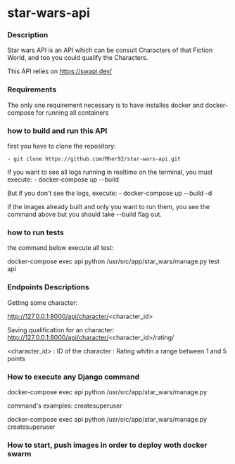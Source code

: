 # star-wars-api

### Description

Star wars API is an API which can be consult Characters of that Fiction World, and too you could qualify the Characters.

This API relies on https://swapi.dev/


### Requirements

The only one requirement necessary is to have installes docker and docker-compose for running all containers


### how to build and run this API

first you have to clone the repository:

    - git clone https://github.com/Rher92/star-wars-api.git

If you want to see all logs running in realtime on the terminal, you must execute:
    - docker-compose up --build

But if you don't see the logs, execute:
    - docker-compose up --build -d

if the images already built and only you want to run them, you see the command above but you should take --build flag out.


### how to run tests

the command below execute all test:

docker-compose exec api python /usr/src/app/star_wars/manage.py test api


### Endpoints Descriptions

Getting some character:

http://127.0.0.1:8000/api/character/<character_id>


Saving qualification for an character:
http://127.0.0.1:8000/api/character/<character_id>/rating/<rating>


<character_id> : ID of the character
<rating>: Rating whitin a range between 1 and 5 points


### How to execute any Django command

docker-compose exec api python /usr/src/app/star_wars/manage.py <command>

command's examples:
createsuperuser

docker-compose exec api python /usr/src/app/star_wars/manage.py createsuperuser

### How to start, push images in order to deploy woth docker swarm
